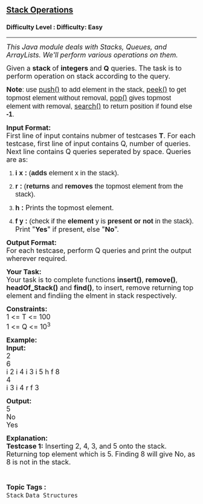 <h2><a href="https://www.geeksforgeeks.org/problems/stacks-operations/1?page=1&category=Stack&difficulty=Easy&status=unsolved&sortBy=difficulty">Stack Operations</a></h2><h3>Difficulty Level : Difficulty: Easy</h3><hr><div class="problems_problem_content__Xm_eO"><p><em><span style="font-size: 18px;">This Java module deals with Stacks, Queues, and ArrayLists. We'll perform various operations on them.</span></em></p>
<p><span style="font-size: 18px;">Given a <strong>stack </strong>of <strong>integers </strong>and <strong>Q</strong> queries. The task is to perform operation on stack according to the query.</span></p>
<p><span style="font-size: 18px;"><strong>Note</strong><span style="background-color: transparent; font-family: arial;">: use </span><a style="text-decoration: none;" href="https://www.geeksforgeeks.org/stack-push-method-in-java/"><u>push()</u></a><span style="background-color: transparent; font-family: arial;"> to add element in the stack, </span><a style="text-decoration: none;" href="https://www.geeksforgeeks.org/stack-peek-method-in-java/"><u>peek()</u></a><span style="background-color: transparent; font-family: arial;"> to get topmost element without removal, </span><a style="text-decoration: none;" href="https://www.geeksforgeeks.org/stack-pop-method-in-java/"><u>pop()</u></a><span style="background-color: transparent; font-family: arial;"> gives topmost element with removal, </span><a style="text-decoration: none;" href="https://www.geeksforgeeks.org/stack-search-method-in-java/"><u>search()</u></a><span style="background-color: transparent; font-family: arial;"> to return position if found else <strong>-1</strong>.</span></span></p>
<p><span style="font-size: 18px;"><strong>Input Format:</strong><br>First line of input contains nubmer of testcases <strong>T</strong>. For each testcase, first line of input contains Q, number of queries. Next line contains Q queries seperated by space. Queries are as:</span></p>
<ol>
<li dir="ltr">
<p dir="ltr"><span style="font-size: 18px;"><span style="background-color: transparent; font-family: arial;"><strong>i x :</strong> (<strong>adds </strong>element x in the stack)</span>.</span></p>
</li>
<li dir="ltr">
<p dir="ltr"><span style="font-size: 18px;"><span style="background-color: transparent; font-family: arial;"><strong>r :</strong> (<strong>returns </strong>and <strong>removes </strong>the topmost element from the stack).</span></span></p>
</li>
<li dir="ltr">
<p dir="ltr"><span style="font-size: 18px;"><span style="background-color: transparent; font-family: arial;"><strong>h :</strong> </span>Prints the topmost element.</span></p>
</li>
<li dir="ltr">
<p dir="ltr"><span style="font-size: 18px;"><span style="background-color: transparent; font-family: arial;"><strong>f y :</strong> (check if the <strong>element </strong>y is <strong>present or not </strong>in the stack).</span> Print "<strong>Yes</strong>" if present, else "<strong>No</strong>".</span></p>
</li>
</ol>
<p dir="ltr"><span style="font-size: 18px;"><strong>Output Format:</strong><br>For each testcase, perform Q queries and print the output wherever required.</span></p>
<p dir="ltr"><span style="font-size: 18px;"><strong>Your Task:</strong><br>Your task is to complete functions <strong>insert()</strong>, <strong>remove()</strong>, <strong>headOf_Stack()</strong> and <strong>find()</strong>, to insert, remove returning top element and findiing the elment in stack respectively.</span></p>
<p dir="ltr"><span style="font-size: 18px;"><strong>Constraints:</strong><br>1 &lt;= T &lt;= 100<br>1 &lt;= Q &lt;= 10<sup>3</sup></span></p>
<p dir="ltr"><span style="font-size: 18px;"><strong>Example:<br>Input:</strong><br>2<br>6<br>i 2 i 4 i 3 i 5 h f 8<br>4<br>i 3 i 4 r f 3</span></p>
<p><span style="font-size: 18px;"><strong>Output:</strong><br>5<br>No<br>Yes</span></p>
<p><span style="font-size: 18px;"><strong>Explanation:<br>Testcase 1:</strong> Inserting 2, 4, 3, and 5 onto the stack. Returning top element which is 5. Finding 8 will give No, as 8 is not in the stack.</span></p></div><br><p><span style=font-size:18px><strong>Topic Tags : </strong><br><code>Stack</code>&nbsp;<code>Data Structures</code>&nbsp;
